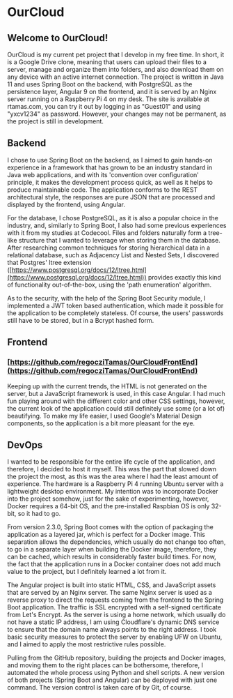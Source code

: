# OurCloud

## Welcome to OurCloud!

OurCloud is my current pet project that I develop in my free time. In short, it is a Google Drive clone, meaning that users can upload their files to a server, manage and organize them into folders, and also download them on any device with an active internet connection. The project is written in Java 11 and uses Spring Boot on the backend, with PostgreSQL as the persistence layer, Angular 9 on the frontend, and it is served by an Nginx server running on a Raspberry Pi 4 on my desk. The site is available at rtamas.com, you can try it out by logging in as "Guest01" and using "yxcv1234" as password. However, your changes may not be permanent, as the project is still in development. 

## Backend
I chose to use Spring Boot on the backend, as I aimed to gain hands-on experience in a framework that has grown to be an industry standard in Java web applications, and with its 'convention over configuration' principle, it makes the development process quick, as well as it helps to produce maintainable code. The application conforms to the REST architectural style, the responses are pure JSON that are processed and displayed by the frontend, using Angular.

For the database, I chose PostgreSQL, as it is also a popular choice in the industry, and, similarly to Spring Boot, I also had some previous experiences with it from my studies at Codecool. Files and folders naturally form a tree-like structure that I wanted to leverage when storing them in the database. After researching common techniques for storing hierarchical data in a relational database, such as Adjacency List and Nested Sets, I discovered that Postgres' ltree extension ([https://www.postgresql.org/docs/12/ltree.html](https://www.postgresql.org/docs/12/ltree.html)) provides exactly this kind of functionality out-of-the-box, using the 'path enumeration' algorithm. 

As to the security, with the help of the Spring Boot Security module, I implemented a JWT token based authentication, which made it possible for the application to be completely stateless. Of course, the users' passwords still have to be stored, but in a Bcrypt hashed form.

## Frontend
### [https://github.com/regocziTamas/OurCloudFrontEnd](https://github.com/regocziTamas/OurCloudFrontEnd)
Keeping up with the current trends, the HTML is not generated on the server, but a JavaScript framework is used, in this case Angular. I had much fun playing around with the different color and other CSS settings, however, the current look of the application could still definitely use some (or a lot of) beautifying. To make my life easier, I used Google's Material Design components, so the application is a bit more pleasant for the eye.

## DevOps
I wanted to be responsible for the entire life cycle of the application, and therefore, I decided to host it myself. This was the part that slowed down the project the most, as this was the area where I had the least amount of experience. The hardware is a Raspberry Pi 4 running Ubuntu server with a lightweight desktop environment. My intention was to incorporate Docker into the project somehow, just for the sake of experimenting, however, Docker requires a 64-bit OS, and the pre-installed Raspbian OS is only 32-bit, so it had to go.

From version 2.3.0, Spring Boot comes with the option of packaging the application as a layered jar, which is perfect for a Docker image. This separation allows the dependencies, which usually do not change too often, to go in a separate layer when building the Docker image, therefore, they can be cached, which results in considerably faster build times. For now, the fact that the application runs in a Docker container does not add much value to the project, but I definitely learned a lot from it.

The Angular project is built into static HTML, CSS, and JavaScript assets that are served by an Nginx server. The same Nginx server is used as a reverse proxy to direct the requests coming from the frontend to the Spring Boot application. The traffic is SSL encrypted with a self-signed certificate from Let's Encrypt. As the server is using a home network, which usually do not have a static IP address, I am using Cloudflare's dynamic DNS service to ensure that the domain name always points to the right address. I took basic security measures to protect the server by enabling UFW on Ubuntu, and I aimed to apply the most restrictive rules possible.

Pulling from the GitHub repository, building the projects and Docker images, and moving them to the right places can be bothersome, therefore, I automated the whole process using Python and shell scripts. A new version of both projects (Spring Boot and Angular) can be deployed with just one command. The version control is taken care of by Git, of course.  
